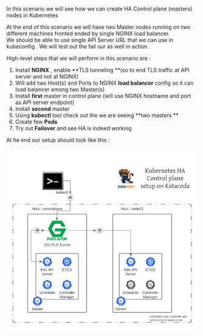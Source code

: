 
 In this scenario we will see how we can create HA Control plane (masters) nodes in Kubernetes 

At the end of this scenario we will have two Master nodes running on two different machines fronted ended 
by single NGINX load balancer.  
We should be able to use single API Server URL that we can use in kubeconfig .
We will test out the fail our as well in action . 

High-level steps that we will perform in this scenario are :

1. Install **NGINX** , enable **TLS tunneling **(so to end TLS traffic at API server and not at NGINX)
1. Will add two Host(s) and Ports to NGINX **load balancer** config so it can load balancer among two Master(s)
1. Install **first** master in control plane (will use NGINX hostname and port as API server endpoint)
1. Install **second** master 
1. Using **kubectl** tool check out the we are seeing **two masters **
1. Create few **Pods** 
1. Try out **Failover** and see HA is indeed working  

At he end our setup should look like this : 

![HA Setup in Katacoda](./assets/Kubernetes_HA_Control_plane_setup_on_Katacoda.png)